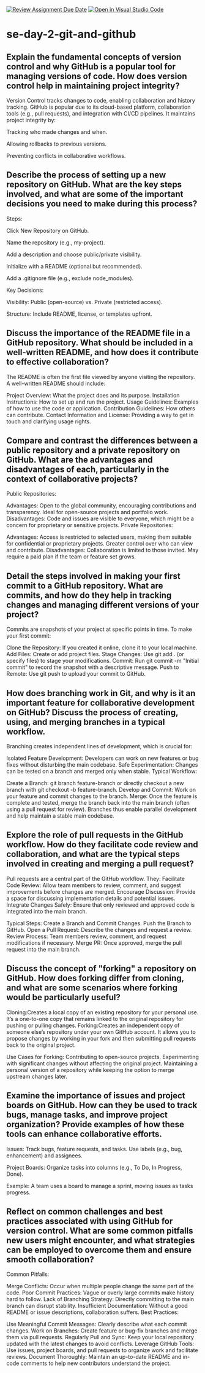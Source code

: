 [![Review Assignment Due Date](https://classroom.github.com/assets/deadline-readme-button-22041afd0340ce965d47ae6ef1cefeee28c7c493a6346c4f15d667ab976d596c.svg)](https://classroom.github.com/a/8wgCKhpZ)
[![Open in Visual Studio Code](https://classroom.github.com/assets/open-in-vscode-2e0aaae1b6195c2367325f4f02e2d04e9abb55f0b24a779b69b11b9e10269abc.svg)](https://classroom.github.com/online_ide?assignment_repo_id=18369365&assignment_repo_type=AssignmentRepo)
# se-day-2-git-and-github
## Explain the fundamental concepts of version control and why GitHub is a popular tool for managing versions of code. How does version control help in maintaining project integrity? 
Version Control tracks changes to code, enabling collaboration and history tracking. GitHub is popular due to its cloud-based platform, collaboration tools (e.g., pull requests), and integration with CI/CD pipelines. It maintains project integrity by:

Tracking who made changes and when.

Allowing rollbacks to previous versions.

Preventing conflicts in collaborative workflows.

## Describe the process of setting up a new repository on GitHub. What are the key steps involved, and what are some of the important decisions you need to make during this process?
Steps:

Click New Repository on GitHub.

Name the repository (e.g., my-project).

Add a description and choose public/private visibility.

Initialize with a README (optional but recommended).

Add a .gitignore file (e.g., exclude node_modules).

Key Decisions:

Visibility: Public (open-source) vs. Private (restricted access).

Structure: Include README, license, or templates upfront.



## Discuss the importance of the README file in a GitHub repository. What should be included in a well-written README, and how does it contribute to effective collaboration?

The README is often the first file viewed by anyone visiting the repository. A well-written README should include:

Project Overview: What the project does and its purpose.
Installation Instructions: How to set up and run the project.
Usage Guidelines: Examples of how to use the code or application.
Contribution Guidelines: How others can contribute.
Contact Information and License: Providing a way to get in touch and clarifying usage rights.
## Compare and contrast the differences between a public repository and a private repository on GitHub. What are the advantages and disadvantages of each, particularly in the context of collaborative projects?
Public Repositories:

Advantages:
Open to the global community, encouraging contributions and transparency.
Ideal for open-source projects and portfolio work.
Disadvantages:
Code and issues are visible to everyone, which might be a concern for proprietary or sensitive projects.
Private Repositories:

Advantages:
Access is restricted to selected users, making them suitable for confidential or proprietary projects.
Greater control over who can view and contribute.
Disadvantages:
Collaboration is limited to those invited.
May require a paid plan if the team or feature set grows.

## Detail the steps involved in making your first commit to a GitHub repository. What are commits, and how do they help in tracking changes and managing different versions of your project?

Commits are snapshots of your project at specific points in time. To make your first commit:

Clone the Repository: If you created it online, clone it to your local machine.
Add Files: Create or add project files.
Stage Changes: Use git add . (or specify files) to stage your modifications.
Commit: Run git commit -m "Initial commit" to record the snapshot with a descriptive message.
Push to Remote: Use git push to upload your commit to GitHub.
## How does branching work in Git, and why is it an important feature for collaborative development on GitHub? Discuss the process of creating, using, and merging branches in a typical workflow.

Branching creates independent lines of development, which is crucial for:

Isolated Feature Development: Developers can work on new features or bug fixes without disturbing the main codebase.
Safe Experimentation: Changes can be tested on a branch and merged only when stable.
Typical Workflow:

Create a Branch: git branch feature-branch or directly checkout a new branch with git checkout -b feature-branch.
Develop and Commit: Work on your feature and commit changes to the branch.
Merge: Once the feature is complete and tested, merge the branch back into the main branch (often using a pull request for review).
Branches thus enable parallel development and help maintain a stable main codebase.
## Explore the role of pull requests in the GitHub workflow. How do they facilitate code review and collaboration, and what are the typical steps involved in creating and merging a pull request?
Pull requests are a central part of the GitHub workflow.
 They:
Facilitate Code Review: Allow team members to review, comment, and suggest improvements before changes are merged.
Encourage Discussion: Provide a space for discussing implementation details and potential issues.
Integrate Changes Safely: Ensure that only reviewed and approved code is integrated into the main branch.

Typical Steps:
Create a Branch and Commit Changes.
Push the Branch to GitHub.
Open a Pull Request: Describe the changes and request a review.
Review Process: Team members review, comment, and request modifications if necessary.
Merge PR: Once approved, merge the pull request into the main branch.

## Discuss the concept of "forking" a repository on GitHub. How does forking differ from cloning, and what are some scenarios where forking would be particularly useful?
Cloning:Creates a local copy of an existing repository for your personal use.
It’s a one-to-one copy that remains linked to the original repository for pushing or pulling changes.
Forking:Creates an independent copy of someone else’s repository under your own GitHub account.
It allows you to propose changes by working in your fork and then submitting pull requests back to the original project.

Use Cases for Forking:
Contributing to open-source projects.
Experimenting with significant changes without affecting the original project.
Maintaining a personal version of a repository while keeping the option to merge upstream changes later.

## Examine the importance of issues and project boards on GitHub. How can they be used to track bugs, manage tasks, and improve project organization? Provide examples of how these tools can enhance collaborative efforts.
Issues: Track bugs, feature requests, and tasks. Use labels (e.g., bug, enhancement) and assignees.

Project Boards: Organize tasks into columns (e.g., To Do, In Progress, Done).

Example: A team uses a board to manage a sprint, moving issues as tasks progress.

## Reflect on common challenges and best practices associated with using GitHub for version control. What are some common pitfalls new users might encounter, and what strategies can be employed to overcome them and ensure smooth collaboration?
Common Pitfalls:

Merge Conflicts: Occur when multiple people change the same part of the code.
Poor Commit Practices: Vague or overly large commits make history hard to follow.
Lack of Branching Strategy: Directly committing to the main branch can disrupt stability.
Insufficient Documentation: Without a good README or issue descriptions, collaboration suffers.
Best Practices:

Use Meaningful Commit Messages: Clearly describe what each commit changes.
Work on Branches: Create feature or bug-fix branches and merge them via pull requests.
Regularly Pull and Sync: Keep your local repository updated with the latest changes to avoid conflicts.
Leverage GitHub Tools: Use issues, project boards, and pull requests to organize work and facilitate reviews.
Document Thoroughly: Maintain an up-to-date README and in-code comments to help new contributors understand the project.
